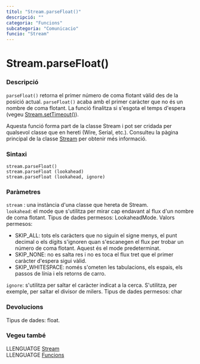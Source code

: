 ```yaml
---
títol: "Stream.parseFloat()"
descripció: ""
categoria: "Funcions"
subcategoria: "Comunicacio"
funcio: "Stream"
---
```


# Stream.parseFloat()

### Descripció

`parseFloat()` retorna el primer número de coma flotant vàlid des de la posició actual. `parseFloat()` acaba amb el primer caràcter que no és un nombre de coma flotant. La funció finalitza si s'esgota el temps d'espera (vegeu [Stream.setTimeout()](./Stream.setTimeout().md)).

Aquesta funció forma part de la classe Stream i pot ser cridada per qualsevol classe que en hereti (Wire, Serial, etc.). Consulteu la pàgina principal de la classe [Stream](../Stream.md) per obtenir més informació.

### Sintaxi

`stream.parseFloat()`  
`stream.parseFloat (lookahead)`  
`stream.parseFloat (lookahead, ignore)`  

### Paràmetres

`stream` : una instància d'una classe que hereta de Stream.  
`lookahead`: el mode que s'utilitza per mirar cap endavant al flux d'un nombre de coma flotant. Tipus de dades permesos: LookaheadMode. Valors permesos:
  - SKIP_ALL: tots els caràcters que no siguin el signe menys, el punt decimal o els dígits s'ignoren quan s'escanegen el flux per trobar un número de coma flotant. Aquest és el mode predeterminat.
  - SKIP_NONE: no es salta res i no es toca el flux tret que el primer caràcter d'espera sigui vàlid.
  - SKIP_WHITESPACE: només s'ometen les tabulacions, els espais, els passos de línia i els retorns de carro.

`ignore`: s'utilitza per saltar el caràcter indicat a la cerca. S'utilitza, per exemple, per saltar el divisor de milers. Tipus de dades permesos: char  

### Devolucions

Tipus de dades: float.

### Vegeu també

LLENGUATGE [Stream](../Stream.md)  
LLENGUATGE [Funcions](../../Funcions.md)  
